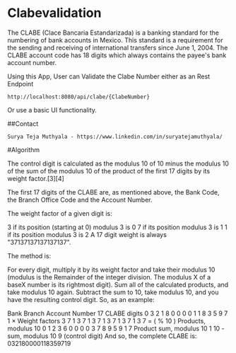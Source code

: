 # Clabevalidation

The CLABE (Clace Bancaria Estandarizada) is a banking standard for the numbering of bank accounts in Mexico. This standard is a requirement for the sending and receiving of international transfers since June 1, 2004. The CLABE account code has 18 digits which always contains the payee's bank account number.

Using this App, User can Validate the Clabe Number either as an Rest Endpoint

    http://localhost:8080/api/clabe/{ClabeNumber}

Or use a basic UI functionality.

##Contact

    Surya Teja Muthyala - https://www.linkedin.com/in/suryatejamuthyala/

#Algorithm

The control digit is calculated as the modulus 10 of 10 minus the modulus 10 of the sum of the modulus 10 of the product of the first 17 digits by its weight factor.[3][4]

The first 17 digits of the CLABE are, as mentioned above, the Bank Code, the Branch Office Code and the Account Number.

The weight factor of a given digit is:

3 if its position (starting at 0) modulus 3 is 0
7 if its position modulus 3 is 1
1 if its position modulus 3 is 2
A 17 digit weight is always "37137137137137137".

The method is:

For every digit, multiply it by its weight factor and take their modulus 10 (modulus is the Remainder of the integer division. The modulus X of a baseX number is its rightmost digit).
Sum all of the calculated products, and take modulus 10 again.
Subtract the sum to 10, take modulus 10, and you have the resulting control digit.
So, as an example:

Bank	Branch	Account Number
17 CLABE digits	0	3	2	1	8	0	0	0	0	1	1	8	3	5	9	7	1
×
Weight factors	3	7	1	3	7	1	3	7	1	3	7	1	3	7	1	3	7
= ( % 10 )
Products, modulus 10	0	1	2	3	6	0	0	0	0	3	7	8	9	5	9	1	7
Product sum, modulus 10	1
10 - sum, modulus 10	9 (control digit)
And so, the complete CLABE is: 032180000118359719


